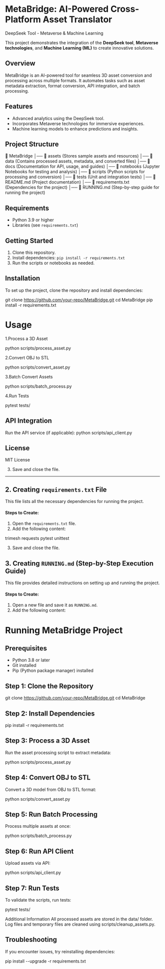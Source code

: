 # MetaBridge: AI-Powered Cross-Platform Asset Translator  

DeepSeek Tool - Metaverse & Machine Learning

This project demonstrates the integration of the **DeepSeek tool**, **Metaverse technologies**, and **Machine Learning (ML)** to create innovative solutions.

## Overview  
MetaBridge is an AI-powered tool for seamless 3D asset conversion and processing across multiple formats. It automates tasks such as asset metadata extraction, format conversion, API integration, and batch processing.  

## Features
- Advanced analytics using the DeepSeek tool.
- Incorporates Metaverse technologies for immersive experiences.
- Machine learning models to enhance predictions and insights.

## Project Structure

📂 MetaBridge
│── 📂 assets (Stores sample assets and resources)
│── 📂 data (Contains processed assets, metadata, and converted files)
│── 📂 docs (Documentation for API, usage, and guides)
│── 📂 notebooks (Jupyter Notebooks for testing and analysis)
│── 📂 scripts (Python scripts for processing and conversion)
│── 📂 tests (Unit and integration tests)
│── 📝 README.md (Project documentation)
│── 📝 requirements.txt (Dependencies for the project)
│── 📝 RUNNING.md (Step-by-step guide for running the project)

## Requirements
- Python 3.9 or higher
- Libraries (see `requirements.txt`)

## Getting Started
1. Clone this repository.
2. Install dependencies: `pip install -r requirements.txt`
3. Run the scripts or notebooks as needed.


## Installation  
To set up the project, clone the repository and install dependencies:  

git clone https://github.com/your-repo/MetaBridge.git
cd MetaBridge
pip install -r requirements.txt

# Usage
1.Process a 3D Asset

python scripts/process_asset.py

2.Convert OBJ to STL

python scripts/convert_asset.py

3.Batch Convert Assets

python scripts/batch_process.py

4.Run Tests

pytest tests/

## API Integration
Run the API service (if applicable):
python scripts/api_client.py

## License
MIT License

3. Save and close the file.  

---

## **2. Creating `requirements.txt` File**  
This file lists all the necessary dependencies for running the project.

#### **Steps to Create:**  
1. Open the `requirements.txt` file.  
2. Add the following content:

trimesh requests pytest unittest


3. Save and close the file.

## **3. Creating `RUNNING.md` (Step-by-Step Execution Guide)**  
This file provides detailed instructions on setting up and running the project.

#### **Steps to Create:**  
1. Open a new file and save it as `RUNNING.md`.  
2. Add the following content:


# Running MetaBridge Project  

## Prerequisites  
- Python 3.8 or later  
- Git installed  
- Pip (Python package manager) installed  

## Step 1: Clone the Repository  

git clone https://github.com/your-repo/MetaBridge.git
cd MetaBridge

## Step 2: Install Dependencies

pip install -r requirements.txt

## Step 3: Process a 3D Asset
Run the asset processing script to extract metadata:

python scripts/process_asset.py

## Step 4: Convert OBJ to STL
Convert a 3D model from OBJ to STL format:

python scripts/convert_asset.py

## Step 5: Run Batch Processing
Process multiple assets at once:

python scripts/batch_process.py

## Step 6: Run API Client
Upload assets via API:

python scripts/api_client.py

## Step 7: Run Tests
To validate the scripts, run tests:

pytest tests/

Additional Information
All processed assets are stored in the data/ folder.
Log files and temporary files are cleaned using scripts/cleanup_assets.py.

## Troubleshooting
If you encounter issues, try reinstalling dependencies:

pip install --upgrade -r requirements.txt
